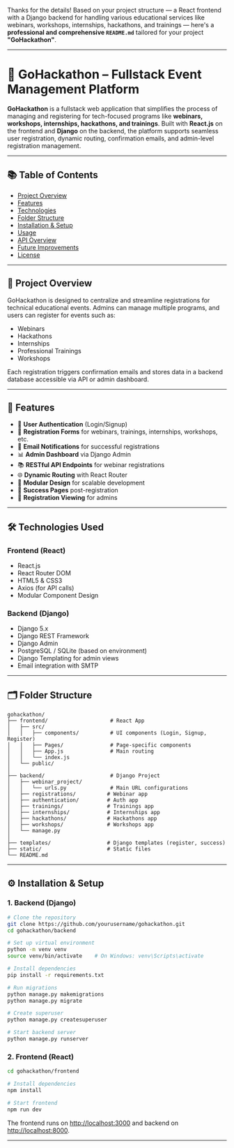 Thanks for the details! Based on your project structure — a React frontend with a Django backend for handling various educational services like webinars, workshops, internships, hackathons, and trainings — here's a **professional and comprehensive `README.md`** tailored for your project **"GoHackathon"**.

---

# 🎯 GoHackathon – Fullstack Event Management Platform

**GoHackathon** is a fullstack web application that simplifies the process of managing and registering for tech-focused programs like **webinars, workshops, internships, hackathons, and trainings**. Built with **React.js** on the frontend and **Django** on the backend, the platform supports seamless user registration, dynamic routing, confirmation emails, and admin-level registration management.

---

## 📚 Table of Contents

* [Project Overview](#project-overview)
* [Features](#features)
* [Technologies](#technologies-used)
* [Folder Structure](#folder-structure)
* [Installation & Setup](#installation--setup)
* [Usage](#usage)
* [API Overview](#api-overview)
* [Future Improvements](#future-improvements)
* [License](#license)

---

## 🧠 Project Overview

GoHackathon is designed to centralize and streamline registrations for technical educational events. Admins can manage multiple programs, and users can register for events such as:

* Webinars
* Hackathons
* Internships
* Professional Trainings
* Workshops

Each registration triggers confirmation emails and stores data in a backend database accessible via API or admin dashboard.

---

## 🚀 Features

* 🔐 **User Authentication** (Login/Signup)
* 🧾 **Registration Forms** for webinars, trainings, internships, workshops, etc.
* 📧 **Email Notifications** for successful registrations
* 📊 **Admin Dashboard** via Django Admin
* 📚 **RESTful API Endpoints** for webinar registrations
* 🌐 **Dynamic Routing** with React Router
* 🧩 **Modular Design** for scalable development
* 📝 **Success Pages** post-registration
* 🔎 **Registration Viewing** for admins

---

## 🛠️ Technologies Used

### Frontend (React)

* React.js
* React Router DOM
* HTML5 & CSS3
* Axios (for API calls)
* Modular Component Design

### Backend (Django)

* Django 5.x
* Django REST Framework
* Django Admin
* PostgreSQL / SQLite (based on environment)
* Django Templating for admin views
* Email integration with SMTP

---

## 🗂️ Folder Structure

```
gohackathon/
├── frontend/                    # React App
│   ├── src/
│   │   ├── components/          # UI components (Login, Signup, Register)
│   │   ├── Pages/               # Page-specific components
│   │   ├── App.js               # Main routing
│   │   └── index.js
│   └── public/
│
├── backend/                     # Django Project
│   ├── webinar_project/
│   │   └── urls.py              # Main URL configurations
│   ├── registrations/          # Webinar app
│   ├── authentication/         # Auth app
│   ├── trainings/              # Trainings app
│   ├── internships/            # Internships app
│   ├── hackathons/             # Hackathons app
│   ├── workshops/              # Workshops app
│   └── manage.py
│
├── templates/                  # Django templates (register, success)
├── static/                     # Static files
└── README.md
```

---

## ⚙️ Installation & Setup

### 1. Backend (Django)

```bash
# Clone the repository
git clone https://github.com/yourusername/gohackathon.git
cd gohackathon/backend

# Set up virtual environment
python -m venv venv
source venv/bin/activate    # On Windows: venv\Scripts\activate

# Install dependencies
pip install -r requirements.txt

# Run migrations
python manage.py makemigrations
python manage.py migrate

# Create superuser
python manage.py createsuperuser

# Start backend server
python manage.py runserver
```

### 2. Frontend (React)

```bash
cd gohackathon/frontend

# Install dependencies
npm install

# Start frontend
npm run dev
```

The frontend runs on [http://localhost:3000](http://localhost:3000) and backend on [http://localhost:8000](http://localhost:8000).

---

